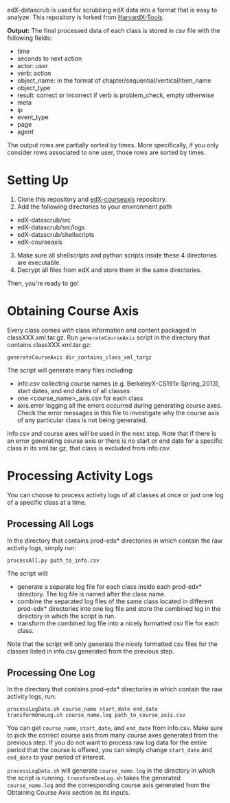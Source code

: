 edX-datascrub is used for scrubbing edX data into a format that is easy to analyze. This repository is forked from [HarvardX-Tools](http://github.com/jimwaldo/HarvardX-Tools).

**Output:** The final processed data of each class is stored in csv file with the following fields: 
* time
* seconds to next action
* actor: user
* verb: action
* object_name: in the format of chapter/sequential/vertical/item_name
* object_type
* result: correct or incorrect if verb is problem_check, empty otherwise
* meta
* ip
* event_type
* page
* agent

The output rows are partially sorted by times. More specifically, if you only consider rows associated to one user, those rows are sorted by times.

# Setting Up
1. Clone this repository and [edX-courseaxis](http://github.com/kk415kk/datascrub) repository.
2. Add the following directories to your environment path
  * edX-datascrub/src
  * edX-datascrub/src/logs
  * edX-datascrub/shellscripts
  * edX-courseaxis
3. Make sure all shellscripts and python scripts inside these 4 directories are executable.
4. Decrypt all files from edX and store them in the same directories.

Then, you're ready to go!

# Obtaining Course Axis

Every class comes with class information and content packaged in classXXX.xml.tar.gz. Run `generateCourseAxis` script in the directory that contains classXXX.xml.tar.gz:

```
generateCourseAxis dir_contains_class_xml_targz
```

The script will generate many files including:
* info.csv collecting course names (e.g. BerkeleyX-CS191x-Spring_2013), start dates, and end dates of all classes
* one <course_name>_axis.csv for each class
* axis.error logging all the errors occurred during generating course axes. Check the error messages in this file to investigate why the course axis of any particular class is not being generated.

info.csv and course axes will be used in the next step. Note that if there is an error generating course axis or there is no start or end date for a specific class in its xml.tar.gz, that class is excluded from info.csv.

# Processing Activity Logs

You can choose to process activity logs of all classes at once or just one log of a specific class at a time.

## Processing All Logs

In the directory that contains prod-edx* directories in which contain the raw activity logs, simply run:

```
processAll.py path_to_info.csv
```

The script will:
* generate a separate log file for each class inside each prod-edx* directory. The log file is named after the class name.
* combine the separated log files of the same class located in different prod-edx* directories into one log file and store the combined log in the directory in which the script is run.
* transform the combined log file into a nicely formatted csv file for each class.

Note that the script will only generate the nicely formatted csv files for the classes listed in info.csv generated from the previous step.

## Processing One Log

In the directory that contains prod-edx* directories in which contain the raw activity logs, run:

```
processLogData.sh course_name start_date end_date
transformOneLog.sh course_name.log path_to_course_axis.csv
```

You can get `course_name`, `start_date`, and `end_date` from info.csv. Make sure to pick the correct course axis from many course axes generated from the previous step. If you do not want to process raw log data for the entire period that the course is offered, you can simply change `start_date` and `end_date` to your period of interest. 

`processLogData.sh` will generate `course_name.log` in the directory in which the script is running. `transformOneLog.sh` takes the generated `course_name.log` and the corresponding course axis generated from the Obtaining Course Axis section as its inputs.
